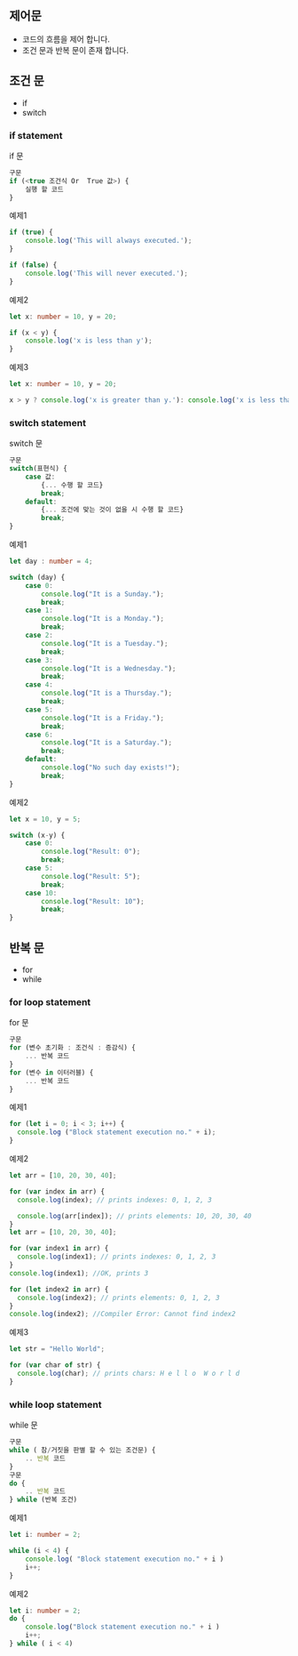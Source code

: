 ## 제어문
  - 코드의 흐름을 제어 합니다.
  - 조건 문과 반복 문이 존재 합니다.

## 조건 문
- if
- switch
### if statement
if 문
``` typescript
구문
if (<true 조건식 Or  True 값>) {
    실행 할 코드
}
```
예제1
``` typescript
if (true) {
    console.log('This will always executed.');
}

if (false) {
    console.log('This will never executed.');
}   
```
예제2
``` typescript
let x: number = 10, y = 20;

if (x < y) {
    console.log('x is less than y');
} 
```
예제3
``` typescript
let x: number = 10, y = 20;

x > y ? console.log('x is greater than y.'): console.log('x is less than or equal to y.')
```
### switch statement
switch 문
``` typescript
구문
switch(표현식) {
    case 값:
        {... 수행 할 코드}
        break;
    default:
        {... 조건에 맞는 것이 없을 시 수행 할 코드}
        break;
}
```
예제1
``` typescript
let day : number = 4;

switch (day) {
    case 0:
        console.log("It is a Sunday.");
        break;
    case 1:
        console.log("It is a Monday.");
        break;
    case 2:
        console.log("It is a Tuesday.");
        break;
    case 3:
        console.log("It is a Wednesday.");
        break;
    case 4:
        console.log("It is a Thursday.");
        break;
    case 5:
        console.log("It is a Friday.");
        break;
    case 6:
        console.log("It is a Saturday.");
        break;
    default:
        console.log("No such day exists!");
        break;
}
```
예제2
``` typescript
let x = 10, y = 5;

switch (x-y) {
    case 0:
        console.log("Result: 0");
        break;
    case 5:
        console.log("Result: 5");
        break;
    case 10:
        console.log("Result: 10");
        break;
}
```
## 반복 문
- for
- while
### for loop statement
for 문
``` typescript
구문
for (변수 초기화 : 조건식 : 증감식) {
    ... 반복 코드
}
for (변수 in 이터러블) {
    ... 반복 코드
}
```
예제1
``` typescript
for (let i = 0; i < 3; i++) {
  console.log ("Block statement execution no." + i);
}
```
예제2
``` typescript
let arr = [10, 20, 30, 40];

for (var index in arr) {
  console.log(index); // prints indexes: 0, 1, 2, 3

  console.log(arr[index]); // prints elements: 10, 20, 30, 40
}
let arr = [10, 20, 30, 40];

for (var index1 in arr) {
  console.log(index1); // prints indexes: 0, 1, 2, 3
}
console.log(index1); //OK, prints 3 

for (let index2 in arr) {
  console.log(index2); // prints elements: 0, 1, 2, 3
}
console.log(index2); //Compiler Error: Cannot find index2
```
예제3
``` typescript
let str = "Hello World";

for (var char of str) {
  console.log(char); // prints chars: H e l l o  W o r l d
}
```
### while loop statement
while 문
``` typescript
구문
while ( 참/거짓을 판별 할 수 있는 조건문) {
    .. 반복 코드
}
구문
do {
    .. 반복 코드
} while (반복 조건)
```
예제1
``` typescript
let i: number = 2;

while (i < 4) {
    console.log( "Block statement execution no." + i )
    i++;
}
```
예제2
``` typescript
let i: number = 2;
do {
    console.log("Block statement execution no." + i )
    i++;
} while ( i < 4)
```
